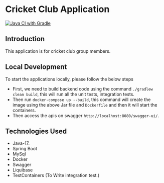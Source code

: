 # Cricket Club Application
[![Java CI with Gradle](https://github.com/grijeshsaini/cricket-club/actions/workflows/gradle.yml/badge.svg)](https://github.com/grijeshsaini/cricket-club/actions/workflows/gradle.yml)

## Introduction
 This application is for cricket club group members.
 
## Local Development
To start the applications locally, please follow the below steps

- First, we need to build backend code using the command `./gradlew clean build`, this will run all the unit tests, integration tests.
- Then run `docker-compose up --build`, this command will create the image using the above Jar file and `Dockerfile` and then it will start the containers.
- Then access the apis on swagger `http://localhost:8080/swagger-ui/`.

## Technologies Used

- Java-17.
- Spring Boot
- MySql
- Docker
- Swagger
- Liquibase
- TestContainers (To Write integration test.)
